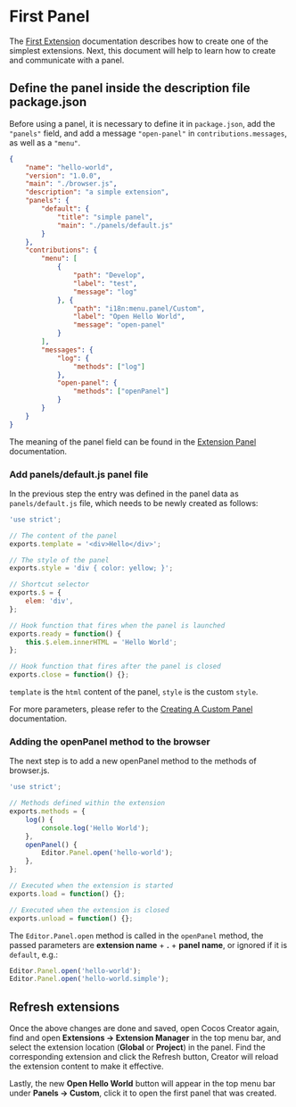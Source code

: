 # First Panel

The [First Extension](./first.md) documentation describes how to create one of the simplest extensions. Next, this document will help to learn how to create and communicate with a panel.

## Define the panel inside the description file package.json

Before using a panel, it is necessary to define it in `package.json`, add the `"panels"` field, and add a message `"open-panel"` in `contributions.messages`, as well as a `"menu"`.

```json
{
    "name": "hello-world",
    "version": "1.0.0",
    "main": "./browser.js",
    "description": "a simple extension",
    "panels": {
        "default": {
            "title": "simple panel",
            "main": "./panels/default.js"
        }
    },
    "contributions": {
        "menu": [
            {
                "path": "Develop",
                "label": "test",
                "message": "log"
            }, {
                "path": "i18n:menu.panel/Custom",
                "label": "Open Hello World",
                "message": "open-panel"
            }
        ],
        "messages": {
            "log": {
                "methods": ["log"]
            },
            "open-panel": {
                "methods": ["openPanel"]
            }
        }
    }
}
```

The meaning of the panel field can be found in the [Extension Panel](./panel.md) documentation.

### Add panels/default.js panel file

In the previous step the entry was defined in the panel data as `panels/default.js` file, which needs to be newly created as follows:

```javascript
'use strict';

// The content of the panel
exports.template = '<div>Hello</div>';

// The style of the panel
exports.style = 'div { color: yellow; }';

// Shortcut selector
exports.$ = {
    elem: 'div',
};

// Hook function that fires when the panel is launched
exports.ready = function() {
    this.$.elem.innerHTML = 'Hello World';
};

// Hook function that fires after the panel is closed
exports.close = function() {};
```

`template` is the `html` content of the panel, `style` is the custom `style`.

For more parameters, please refer to the [Creating A Custom Panel](./panel-boot.md) documentation.

### Adding the openPanel method to the browser

The next step is to add a new openPanel method to the methods of browser.js.

```javascript
'use strict';

// Methods defined within the extension
exports.methods = {
    log() {
        console.log('Hello World');
    },
    openPanel() {
        Editor.Panel.open('hello-world');
    },
};

// Executed when the extension is started
exports.load = function() {};

// Executed when the extension is closed
exports.unload = function() {};
```

The `Editor.Panel.open` method is called in the `openPanel` method, the passed parameters are **extension name** + **.** + **panel name**, or ignored if it is `default`, e.g.:

```javascript
Editor.Panel.open('hello-world');
Editor.Panel.open('hello-world.simple');
```

## Refresh extensions

Once the above changes are done and saved, open Cocos Creator again, find and open **Extensions -> Extension Manager** in the top menu bar, and select the extension location (**Global** or **Project**) in the panel. Find the corresponding extension and click the Refresh button, Creator will reload the extension content to make it effective.

Lastly, the new **Open Hello World** button will appear in the top menu bar under **Panels -> Custom**, click it to open the first panel that was created.
